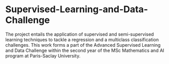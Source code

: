# Supervised-Learning-and-Data-Challenge
The project entails the application of supervised and semi-supervised learning techniques to tackle a regression and a multiclass classification challenges. This work forms a part of the Advanced Supervised Learning and Data Challenge within the second year of the MSc Mathematics and AI program at Paris-Saclay University.  
